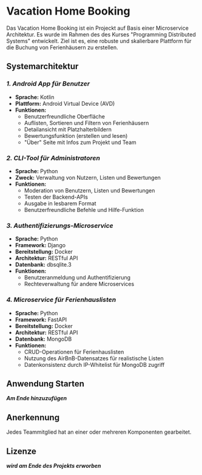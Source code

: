 # Vacation Home Booking
Das Vacation Home Booking ist ein Projeckt auf Basis einer Microservice Architektur. Es wurde im Rahmen des des Kurses "Programming
Distributed Systems" entwickelt. Ziel ist es, eine robuste und skalierbare Plattform für die Buchung von Ferienhäusern zu erstellen.

## Systemarchitektur

### *1. Android App für Benutzer*
- **Sprache:** Kotlin
- **Plattform:** Android Virtual Device (AVD)
- **Funktionen:**
    - Benutzerfreundliche Oberfläche
    - Auflisten, Sortieren und Filtern von Ferienhäusern
    - Detailansicht mit Platzhalterbildern
    - Bewertungsfunktion (erstellen und lesen)
    - "Über" Seite mit Infos zum Projekt und Team

### *2. CLI-Tool für Administratoren*
- **Sprache:** Python
- **Zweck:** Verwaltung von Nutzern, Listen und Bewertungen
- **Funktionen:**
    - Moderation von Benutzern, Listen und Bewertungen
    - Testen der Backend-APIs
    - Ausgabe in lesbarem Format
    - Benutzerfreundliche Befehle und Hilfe-Funktion

### *3. Authentifizierungs-Microservice*
- **Sprache:** Python
- **Framework:** Django
- **Bereitstellung:** Docker
- **Architektur:** RESTful API
- **Datenbank:** dbsqlite.3
- **Funktionen:**
    - Benutzeranmeldung und Authentifizierung
    - Rechteverwaltung für andere Microservices

### *4. Microservice für Ferienhauslisten*
- **Sprache:** Python
- **Framework:** FastAPI
- **Bereitstellung:** Docker
- **Architektur:** RESTful API
- **Datenbank:** MongoDB
- **Funktionen:**
    - CRUD-Operationen für Ferienhauslisten
    - Nutzung des AirBnB-Datensatzes für realistische Listen
    - Datenkonsistenz durch IP-Whitelist für MongoDB zugriff

## Anwendung Starten
***Am Ende hinzuzufügen***

## Anerkennung
Jedes Teammitglied hat an einer oder mehreren Komponenten gearbeitet.

## Lizenze
***wird am Ende des Projekts erworben***